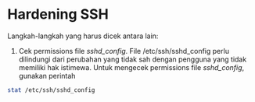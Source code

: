 <h1>Hardening SSH</h1>

Langkah-langkah yang harus dicek antara lain:

1. Cek permissions file _sshd_config_. File /etc/ssh/sshd_config perlu dilindungi dari perubahan yang tidak sah dengan pengguna yang tidak memiliki hak istimewa.
Untuk mengecek permissions file _sshd_config_, gunakan perintah
  ```sh
  stat /etc/ssh/sshd_config
  ```

